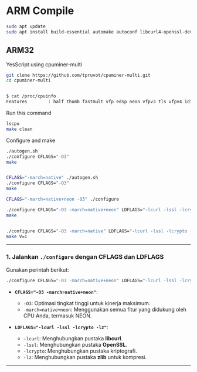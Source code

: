 # ARM Compile

```sh
sudo apt update
sudo apt install build-essential automake autoconf libcurl4-openssl-dev libssl-dev zlib1g-dev
```

## ARM32

YesScript using cpuminer-multi

```sh
git clone https://github.com/tpruvot/cpuminer-multi.git
cd cpuminer-multi


$ cat /proc/cpuinfo
Features        : half thumb fastmult vfp edsp neon vfpv3 tls vfpv4 idiva idivt vfpd32 lpae evtstrm
```
Run this command
```sh
lscpu
make clean
```

Configure and make

```sh
./autogen.sh
./configure CFLAGS="-O3"
make


CFLAGS="-march=native" ./autogen.sh
./configure CFLAGS="-O3"
make

CFLAGS="-march=native+neon -O3" ./configure

./configure CFLAGS="-O3 -march=native+neon" LDFLAGS="-lcurl -lssl -lcrypto -lz"
make


./configure CFLAGS="-O3 -march=native" LDFLAGS="-lcurl -lssl -lcrypto -lz -ljansson"
make V=1

```

---

### **1. Jalankan `./configure` dengan CFLAGS dan LDFLAGS**
Gunakan perintah berikut:
```bash
./configure CFLAGS="-O3 -march=native+neon" LDFLAGS="-lcurl -lssl -lcrypto -lz"
```

- **`CFLAGS="-O3 -march=native+neon"`**:
  - `-O3`: Optimasi tingkat tinggi untuk kinerja maksimum.
  - `-march=native+neon`: Menggunakan semua fitur yang didukung oleh CPU Anda, termasuk NEON.

- **`LDFLAGS="-lcurl -lssl -lcrypto -lz"`**:
  - `-lcurl`: Menghubungkan pustaka **libcurl**.
  - `-lssl`: Menghubungkan pustaka **OpenSSL**.
  - `-lcrypto`: Menghubungkan pustaka kriptografi.
  - `-lz`: Menghubungkan pustaka **zlib** untuk kompresi.

---
